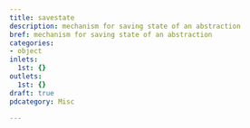 ```yaml
---
title: savestate
description: mechanism for saving state of an abstraction
bref: mechanism for saving state of an abstraction
categories:
- object
inlets:
  1st: {}
outlets:
  1st: {}
draft: true
pdcategory: Misc

---
```


